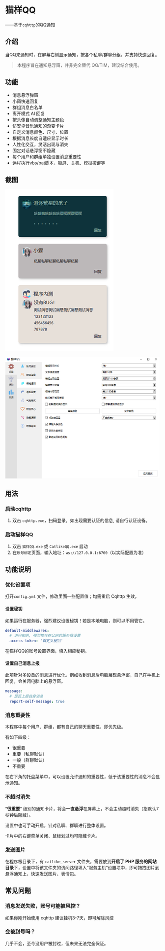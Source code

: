 猫样QQ
===

——基于`cqhttp`的QQ通知



## 介绍

当QQ来通知时，在屏幕右侧显示通知，按各个私聊/群聊分组，并支持快速回复。

> 本程序旨在通知悬浮窗，并非完全替代 QQ/TIM，建议结合使用。



## 功能

- 消息悬浮弹窗
- 小窗快速回复
- 群组消息白名单
- 离开模式 AI 回复
- 按头像自动调整通知主题色
- 仿安卓音乐通知的渐变卡片
- 自定义消息颜色、尺寸、位置
- 根据消息长度自适应显示时长
- 人性化交互，灵活出现与消失
- 固定对话悬浮窗不隐藏
- 每个用户和群组单独设置消息重要性
- 远程执行vbs/bat脚本，锁屏、关机、模拟按键等



## 截图

![消息截图](screenshots/screenshot1.png)

![配置截图](screenshots/screenshot2.png)



## 用法

### 启动cqhttp

1. 双击 `cqhttp.exe`，扫码登录。如出现需要认证的信息, 请自行认证设备。

### 启动猫样QQ

1. 双击 `猫样QQ.exe` 或 `CatlikeQQ.exe` 启动
2. 在`账号绑定`页面，输入地址：`ws://127.0.0.1:6700`（以实际配置为准）



## 功能说明

### 优化设置项

打开`config.yml` 文件，修改里面一些配置值；均需重启 Cqhttp 生效。

#### 设置秘钥

如果运行在服务器，强烈建议设置秘钥！若是本地电脑，则可以不用管它。

```yaml
default-middlewares:
  # 访问密钥, 强烈推荐在公网的服务器设置
  access-token: '自定义秘钥'
```

在猫样QQ的账号设置界面，填入相应秘钥。

#### 设置自己消息上报

此项针对多设备的消息进行优化。例如收到消息后电脑展现悬浮窗，自己在手机上回复，会关闭电脑上的悬浮窗。

```yaml
message:
  # 是否上报自身消息
  report-self-message: true
```



### 消息重要性

本程序中每个用户、群组，都有自己的聊天重要性，即优先级。

有如下四级：

- 很重要
- 重要（私聊默认）
- 一般（群聊默认）
- 不重要

在右下角的托盘菜单中，可以设置允许通知的重要性，低于该重要性的消息不会显示通知。



### 不超时消失

“**很重要**” 级别的通知卡片，将会**一直悬浮**在屏幕上，不会主动超时消失（指默认7秒钟后隐藏）。

设置中也可手动开启，针对私聊、群聊进行整体设置。

卡片中的右键菜单关闭、鼠标划过均可隐藏卡片。



### 发送图片

在程序根目录下，有 `catlike_server` 文件夹，需要放到**开启了 PHP 服务的网站目录**下，设置中将该文件夹的访问路径填入“服务主机”设置项中，即可拖拽图片到悬浮通知上，快速发送图片、表情包。



## 常见问题

### 消息发送失败，账号可能被风控？

 如果你刚开始使用 cqhttp 建议挂机3-7天，即可解除风控

### 会被封号吗？

几乎不会，至今没用户被封过，但未来无法完全保证。

